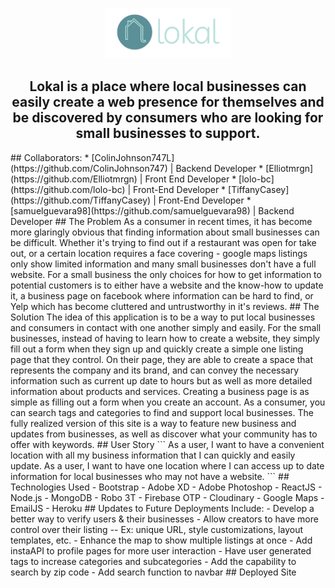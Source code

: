 <p align="center">
<img src="client/src/components/logo-01.png" 
     title="Lokal" width="40%" height="auto"></p>
<h2  align="center">
Lokal is a place where local businesses can easily create a web presence for themselves and be discovered by consumers who are looking for small businesses to support.
</h2>
## Collaborators: 
* [ColinJohnson747L](https://github.com/ColinJohnson747) | Backend Developer
* [Elliotmrgn](https://github.com/Elliotmrgn) | Front End Developer
* [lolo-bc](https://github.com/lolo-bc) | Front-End Developer
* [TiffanyCasey](https://github.com/TiffanyCasey) | Front-End Developer
* [samuelguevara98](https://github.com/samuelguevara98) | Backend Developer 
## The Problem 
As a consumer in recent times, it has become more glaringly obvious that finding information about small businesses can be difficult. Whether it's trying to find out if a restaurant was open for take out, or a certain location requires a face covering - google maps listings only show limited information and many small businesses don't have a full website. 
For a small business the only choices for how to get information to potential customers is to either have a website and the know-how to update it, a business page on facebook where information can be hard to find, or Yelp which has become cluttered and untrustworthy in it's reviews.
## The Solution
The idea of this application is to be a way to put local businesses and consumers in contact with one another simply and easily. For the small businesses, instead of having to learn how to create a website, they simply fill out a form when they sign up and quickly create a simple one listing page that they control. On their page, they are able to create a space that represents the company and its brand, and can convey the necessary information such as current up date to hours but as well as more detailed information about products and services. Creating a business page is as simple as filling out a form when you create an account. 
As a consumer, you can search tags and categories to find and support local businesses. The fully realized version of this site is a way to feature new business and updates from businesses, as well as discover what your community has to offer with keywords.  
## User Story
 ```
As a user, I want to have a convenient location with all my business information that I can quickly and easily update.  
As a user, I want to have one location where I can access up to date information for local businesses who may not have a website. 
```
## Technologies Used 
- Bootstrap 
- Adobe XD
- Adobe Photoshop 
- ReactJS
- Node.js
- MongoDB
- Robo 3T
- Firebase OTP
- Cloudinary
- Google Maps 
- EmailJS 
- Heroku 
## Updates to Future Deployments Include: 
- Develop a better way to verify users & their businesses
- Allow creators to have more control over their listing 
    -- Ex: unique URL, style customizations, layout templates, etc. 
- Enhance the map to show multiple listings at once 
- Add instaAPI to profile pages for more user interaction 
- Have user generated tags to increase categories and subcategories 
- Add the capability to search by zip code
- Add search function to navbar 
## Deployed Site